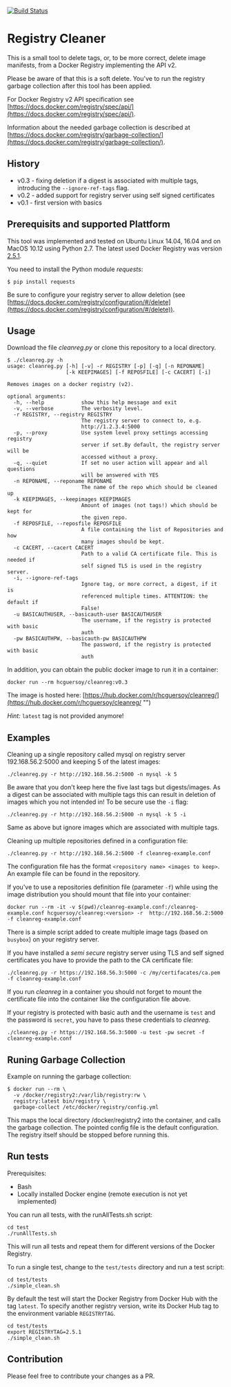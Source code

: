 ﻿[![Build Status](https://travis-ci.org/kekru/cleanreg.svg?branch=master)](https://travis-ci.org/kekru/cleanreg)  
# Registry Cleaner

This is a small tool to delete tags, or, to be more correct, delete image manifests, from a Docker Registry implementing the API v2.

Please be aware of that this is a soft delete. You've to run the registry garbage collection after this tool has been applied.

For Docker Registry v2 API specification see [https://docs.docker.com/registry/spec/api/](https://docs.docker.com/registry/spec/api/).

Information about the needed garbage collection is described at [https://docs.docker.com/registry/garbage-collection/](https://docs.docker.com/registry/garbage-collection/).

## History

* v0.3 - fixing deletion if a digest is associated with multiple tags, introducing the `--ignore-ref-tags` flag. 
* v0.2 - added support for registry server using self signed certificates
* v0.1 - first version with basics 

## Prerequisits and supported Plattform

This tool was implemented and tested on Ubuntu Linux 14.04, 16.04 and on MacOS 10.12 using Python 2.7. The latest used Docker Registry was version [2.5.1](https://github.com/docker/distribution/releases/tag/v2.5.1).

You need to install the Python module *requests*:

```
$ pip install requests
```

Be sure to configure your registry server to allow deletion (see [https://docs.docker.com/registry/configuration/#/delete](https://docs.docker.com/registry/configuration/#/delete)).

## Usage

Download the file *cleanreg.py* or clone this repository to a local directory.

```
$ ./cleanreg.py -h
usage: cleanreg.py [-h] [-v] -r REGISTRY [-p] [-q] [-n REPONAME]
                   [-k KEEPIMAGES] [-f REPOSFILE] [-c CACERT] [-i]

Removes images on a docker registry (v2).

optional arguments:
  -h, --help            show this help message and exit
  -v, --verbose         The verbosity level.
  -r REGISTRY, --registry REGISTRY
                        The registry server to connect to, e.g.
                        http://1.2.3.4:5000
  -p, --proxy           Use system level proxy settings accessing registry
                        server if set.By default, the registry server will be
                        accessed without a proxy.
  -q, --quiet           If set no user action will appear and all questions
                        will be answered with YES
  -n REPONAME, --reponame REPONAME
                        The name of the repo which should be cleaned up
  -k KEEPIMAGES, --keepimages KEEPIMAGES
                        Amount of images (not tags!) which should be kept for
                        the given repo.
  -f REPOSFILE, --reposfile REPOSFILE
                        A file containing the list of Repositories and how
                        many images should be kept.
  -c CACERT, --cacert CACERT
                        Path to a valid CA certificate file. This is needed if
                        self signed TLS is used in the registry server.
  -i, --ignore-ref-tags
                        Ignore tag, or more correct, a digest, if it is
                        referenced multiple times. ATTENTION: the default if
                        False!
  -u BASICAUTHUSER, --basicauth-user BASICAUTHUSER
                        The username, if the registry is protected with basic
                        auth
  -pw BASICAUTHPW, --basicauth-pw BASICAUTHPW
                        The password, if the registry is protected with basic
                        auth

```

In addition, you can obtain the public docker image to run it in a container:

```
docker run --rm hcguersoy/cleanreg:v0.3
```

The image is hosted here: [https://hub.docker.com/r/hcguersoy/cleanreg/](https://hub.docker.com/r/hcguersoy/cleanreg/ "")

*Hint:* `latest` tag is not provided anymore!

## Examples

Cleaning up a single repository called mysql on registry server 192.168.56.2:5000 and keeping 5 of the latest images:

```
./cleanreg.py -r http://192.168.56.2:5000 -n mysql -k 5
```
Be aware that you don't keep here the five last tags but digests/images. As a digest can be associated with multiple tags this can result in deletion of images which you not intended in!
To be secure use the `-i` flag:

```
./cleanreg.py -r http://192.168.56.2:5000 -n mysql -k 5 -i
```

Same as above but ignore images which are associated with multiple tags.


Cleaning up multiple repositories defined in a configuration file:

```
./cleanreg.py -r http://192.168.56.2:5000 -f cleanreg-example.conf
```
The configuration file has the format `<repository name> <images to keep>`. An example file can be found in the repository.


If you've to use a repositories definition file (parameter `-f`) while using the image distribution you should mount that file into your container:

```
docker run --rm -it -v $(pwd)/cleanreg-example.conf:/cleanreg-example.conf hcguersoy/cleanreg:<version> -r  http://192.168.56.2:5000 -f cleanreg-example.conf
```

There is a simple script added to create multiple image tags (based on `busybox`) on your registry server.

If you have installed a *semi secure* registry server using TLS and self signed certificates you have to provide the path to the CA certificate file:

```
./cleanreg.py -r https://192.168.56.3:5000 -c /my/certifacates/ca.pem -f cleanreg-example.conf
```

If you run *cleanreg* in a container you should not forget to mount the certificate file into the container like the configuration file above.

If your registry is protected with basic auth and the username is `test` and the password is `secret`, you have to pass these credentials to *cleanreg*.

```
./cleanreg.py -r https://192.168.56.3:5000 -u test -pw secret -f cleanreg-example.conf
```

## Runing Garbage Collection

Example on running the garbage collection:

```
$ docker run --rm \
  -v /docker/registry2:/var/lib/registry:rw \
  registry:latest bin/registry \
  garbage-collect /etc/docker/registry/config.yml
```

This maps the local directory /docker/registry2 into the container, and calls the garbage collection.
The pointed config file is the default configuration.
The registry itself should be stopped before running this.

## Run tests

Prerequisites:
+ Bash
+ Locally installed Docker engine (remote execution is not yet implemented)

You can run all tests, with the runAllTests.sh script:
 
```
cd test
./runAllTests.sh
```
This will run all tests and repeat them for different versions of the Docker Registry.

To run a single test, change to the `test/tests` directory and run a test script:

```
cd test/tests
./simple_clean.sh
```
By default the test will start the Docker Registry from Docker Hub with the tag `latest`. To specify another registry version, write its Docker Hub tag to the environment variable `REGISTRYTAG`.

```
cd test/tests
export REGISTRYTAG=2.5.1
./simple_clean.sh
```

## Contribution

Please feel free to contribute your changes as a PR.
